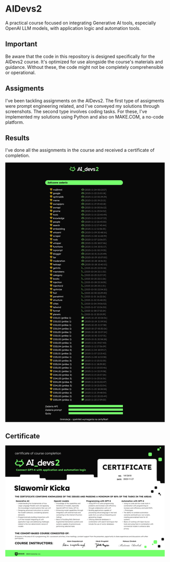 # AIDevs2
A practical course focused on integrating Generative AI tools, especially OpenAI LLM models, with application logic and automation tools.

## Important
Be aware that the code in this repository is designed specifically for the AIDevs2 course. It's optimized for use alongside the course's materials and guidance. Without these, the code might not be completely comprehensible or operational.

## Assigments
I've been tackling assignments on the AIDevs2. The first type of assigments were prompt engineering related, and I've conveyed my solutions through screenshots. The second type involves coding tasks. For these, I've implemented my solutions using Python and also on MAKE.COM, a no-code platform.

## Results
I've done all the assignments in the course and received a certificate of completion.

<img src="images/results.jpeg">

## Certificate
<img src="images/certificate.png">